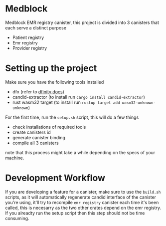 # Medblock

Medblock EMR registry canister, this project is divided into 3 canisters that each serve a distinct purpose

- Patient registry
- Emr registry
- Provider registry

# Setting up the project

Make sure you have the following tools installed

- dfx (refer to [dfinity docs](https://internetcomputer.org/docs/current/developer-docs/getting-started/install/))
- candid-extractor (to install run `cargo install candid-extractor`)
- rust wasm32 target (to install run `rustup target add wasm32-unknown-unknown`)

For the first time, run the `setup.sh` script, this will do a few things 
- check installations of required tools
- create canisters id
- generate canister binding
- compile all 3 canisters

note that this process might take a while depending on the specs of your machine.

# Development Workflow
If you are developing a feature for a canister, make sure to use the `build.sh` scripts, as it will automatically regenerate candid interface of the canister you're using, it'll try to recompile `emr registry` canister each time it's been called, this is necesarry as the two other crates depend on the emr registry. If you alreadty run the setup script then this step should not be time consuming. 